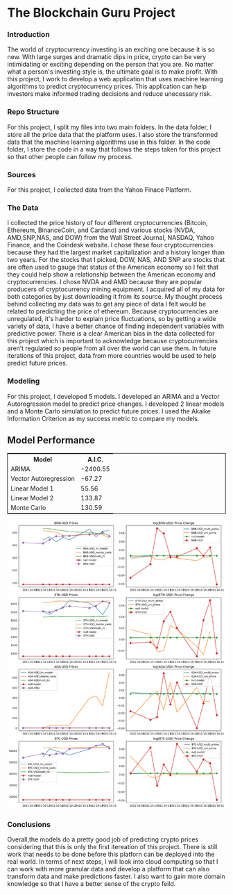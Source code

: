 <h1>The Blockchain Guru Project</h1>
    <h3>Introduction</h3>
        <p>The world of cryptocurrency investing is an exciting one because it is so new. With large surges and dramatic dips in price, crypto can be very intimidating or exciting depending on the person that you are. No matter what a person's investing style is, the ultimate goal is to make profit. With this project, I work to develop a web application that uses machine learning algorithms to predict cryptocurrency prices. This application can help investors make informed trading decisions and reduce unecessary risk. </p>
    <h3>Repo Structure</h3>
        <p>For this project, I split my files into two main folders. In the data folder, I store all the price data that the platform uses. I also store the transformed data that the machine learning algorithms use in this folder. In the code folder, I store the code in a way that follows the steps taken for this project so that other people can follow my process. </p> 
    <h3>Sources</h3>
        <p>For this project, I collected data from the Yahoo Finace Platform.</p>
    <h3>The Data</h3>
        <p>I collected the price history of four different cryptocurrencies (Bitcoin, Ethereum, BinanceCoin, and Cardano) and various stocks (NVDA, AMD,SNP,NAS, and DOW) from the Wall Street Journal, NASDAQ, Yahoo Finance, and the Coindesk website. I chose these four cryptocurrencies  because they had the largest market capitalization and a history longer than two years. For the stocks that I picked, DOW, NAS, AND SNP are stocks that are often used to gauge that status of the American economy so I felt that they could help show a relationship between the American economy and cryptocurrencies. I chose NVDA and AMD because they are popular producers of cryptocurrency mining equipment. I acquired all of my data for both categories by just downloading it from its source. My thought process behind collecting my data was to get any piece of data I felt would be related to predicting the price of ethereum. Because cryptocurrencies are unregulated, it's harder to explain price fluctuations, so by getting a wide variety of data, I have a better chance of finding independent variables with predictive power. There is a clear American bias in the data collected for this project which is important to acknowledge because cryptocurrencies aren’t regulated so people from all over the world can use them. In future iterations of this project, data from more countries would be used to help predict future prices.</p>
    <h3>Modeling</h3>
        <p>For this project, I developed 5 models. I developed an ARIMA and a Vector Autoregression model to predict price changes. I developed 2 linear models and a Monte Carlo simulation to predict future prices. I used the Akaike Information Criterion as my success metric to compare my models.</p>
        <h2>Model Performance</h2>
            <table style="width:100%;border:1px solid black;">
                <tr >
                    <th>Model</th>
                    <th>A.I.C.</th>
                </tr>
                <tr>
                    <td>ARIMA</td>
                    <td>-2400.55</td>
                </tr>
                <tr>
                    <td>Vector Autoregression</td>
                    <td>-67.27</td>
                </tr>
                <tr>
                    <td>Linear Model 1</td>
                    <td>55.56</td>
                </tr>
                <tr>
                    <td>Linear Model 2</td>
                    <td>133.87</td>
                </tr>
                <tr>
                    <td>Monte Carlo</td>
                    <td>130.59</td>
                </tr>
            </table>
            <img src='./support/results.png'>
    <h3>Conclusions</h3>
        <p>Overall,the models do a pretty good job of predicting crypto prices considering that this is only the first itereation of this project. There is still work that needs to be done before this platforn can be deployed into the real world. In terms of next  steps, I will look into cloud computing so that I can work with more granular data and develop a platform that can also transform data and make predictions faster. I also want to gain more domain knowledge so that I have a better sense of the crypto feild.</p>
